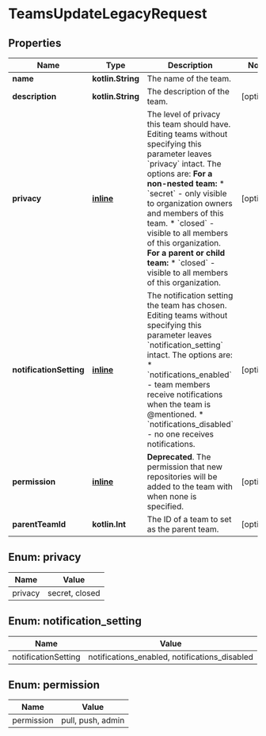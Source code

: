
# TeamsUpdateLegacyRequest

## Properties
Name | Type | Description | Notes
------------ | ------------- | ------------- | -------------
**name** | **kotlin.String** | The name of the team. | 
**description** | **kotlin.String** | The description of the team. |  [optional]
**privacy** | [**inline**](#Privacy) | The level of privacy this team should have. Editing teams without specifying this parameter leaves &#x60;privacy&#x60; intact. The options are:   **For a non-nested team:**    * &#x60;secret&#x60; - only visible to organization owners and members of this team.    * &#x60;closed&#x60; - visible to all members of this organization.   **For a parent or child team:**    * &#x60;closed&#x60; - visible to all members of this organization. |  [optional]
**notificationSetting** | [**inline**](#NotificationSetting) | The notification setting the team has chosen. Editing teams without specifying this parameter leaves &#x60;notification_setting&#x60; intact. The options are:   * &#x60;notifications_enabled&#x60; - team members receive notifications when the team is @mentioned.    * &#x60;notifications_disabled&#x60; - no one receives notifications. |  [optional]
**permission** | [**inline**](#Permission) | **Deprecated**. The permission that new repositories will be added to the team with when none is specified. |  [optional]
**parentTeamId** | **kotlin.Int** | The ID of a team to set as the parent team. |  [optional]


<a id="Privacy"></a>
## Enum: privacy
Name | Value
---- | -----
privacy | secret, closed


<a id="NotificationSetting"></a>
## Enum: notification_setting
Name | Value
---- | -----
notificationSetting | notifications_enabled, notifications_disabled


<a id="Permission"></a>
## Enum: permission
Name | Value
---- | -----
permission | pull, push, admin



